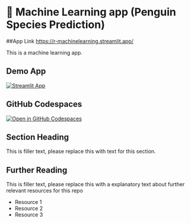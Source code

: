 # 🤖 Machine Learning app (Penguin Species Prediction)

##App Link
https://r-machinelearning.streamlit.app/

This is a machine learning app.
## Demo App

[![Streamlit App](https://static.streamlit.io/badges/streamlit_badge_black_white.svg)](https://r-machinelearning.streamlit.app/)

## GitHub Codespaces

[![Open in GitHub Codespaces](https://github.com/codespaces/badge.svg)](https://codespaces.new/streamlit/app-starter-kit?quickstart=1)

## Section Heading

This is filler text, please replace this with text for this section.

## Further Reading

This is filler text, please replace this with a explanatory text about further relevant resources for this repo
- Resource 1
- Resource 2
- Resource 3
